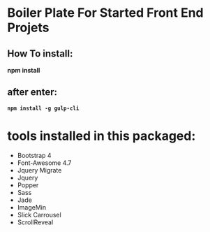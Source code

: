 # Boiler Plate For Started Front End Projets

## How To install: 

**npm install**

## after enter:

**`npm install -g gulp-cli`**

# tools installed in this packaged:

* Bootstrap 4
* Font-Awesome 4.7
* Jquery Migrate
* Jquery
* Popper
* Sass
* Jade
* ImageMin
* Slick Carrousel
* ScrollReveal